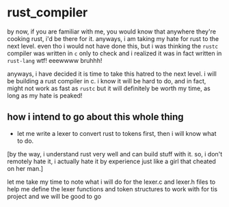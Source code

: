 # rust_compiler

by now, if you are familiar with me, you would know that anywhere they're cooking rust, i'd be there for it. anyways, i am taking my hate for rust to the next level. even tho i would not have done this, but i was thinking the `rustc` compiler was written in `c` only to check and i realized it was in fact written in `rust-lang` wtf! eeewwww bruhhh!

anyways, i have decided it is time to take this hatred to the next level. i will be building a rust compiler in c. i know it will be hard to do, and in fact, might not work as fast as `rustc` but it will definitely be worth my time, as long as my hate is peaked!


## how i intend to go about this whole thing

- let me write a lexer to convert rust to tokens first, then i will know what to do.

[by the way, i understand rust very well and can build stuff with it. so, i don't remotely hate it, i actually hate it by experience just like a girl that cheated on her man.]

let me take my time to note what i will do for the lexer.c and lexer.h files to help me define the lexer functions and token structures to work with for tis project and we will be good to go

